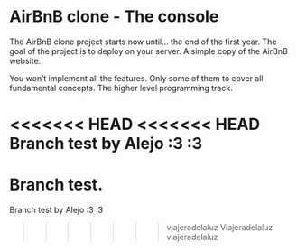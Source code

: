 # AirBnB clone - The console

The AirBnB clone project starts now until… the end of the first year.
The goal of the project is to deploy on your server.
A simple copy of the AirBnB website.

You won’t implement all the features.
Only some of them to cover all fundamental concepts.
The higher level programming track.

<<<<<<< HEAD
<<<<<<< HEAD
Branch test by Alejo :3 :3
=======
Branch test.
=======
Branch test by Alejo :3 :3
>>>>>>> viajeradelaluz
Viajeradelaluz
>>>>>>> viajeradelaluz
